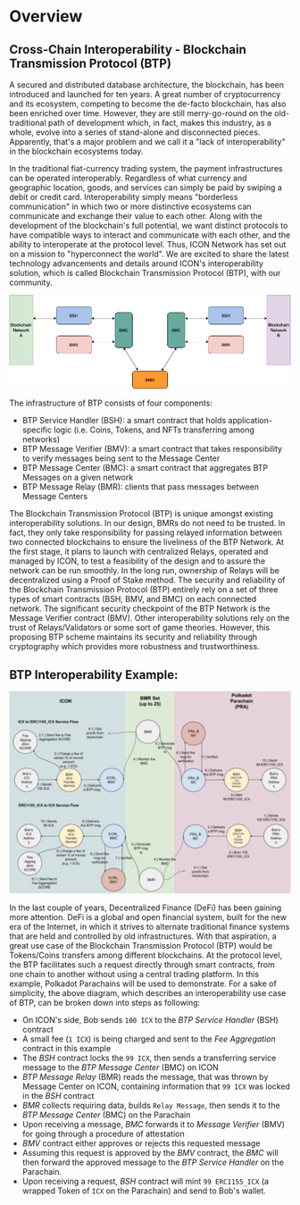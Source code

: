 # Overview

## Cross-Chain Interoperability - Blockchain Transmission Protocol \(BTP\)

A secured and distributed database architecture, the blockchain, has been introduced and launched for ten years. A great number of cryptocurrency and its ecosystem, competing to become the de-facto blockchain, has also been enriched over time. However, they are still merry-go-round on the old-traditional path of development which, in fact, makes this industry, as a whole, evolve into a series of stand-alone and disconnected pieces. Apparently, that's a major problem and we call it a "lack of interoperability" in the blockchain ecosystems today.

In the traditional fiat-currency trading system, the payment infrastructures can be operated interoperably. Regardless of what currency and geographic location, goods, and services can simply be paid by swiping a debit or credit card. Interoperability simply means "borderless communication" in which two or more distinctive ecosystems can communicate and exchange their value to each other. Along with the development of the blockchain's full potential, we want distinct protocols to have compatible ways to interact and communicate with each other, and the ability to interoperate at the protocol level. Thus, ICON Network has set out on a mission to "hyperconnect the world". We are excited to share the latest technology advancements and details around ICON's interoperability solution, which is called Blockchain Transmission Protocol \(BTP\), with our community.

![](../.gitbook/assets/btparchitecture.png)

The infrastructure of BTP consists of four components:

* BTP Service Handler \(BSH\): a smart contract that holds application-specific logic \(i.e. Coins, Tokens, and NFTs transferring among networks\)
* BTP Message Verifier \(BMV\): a smart contract that takes responsibility to verify messages being sent to the Message Center
* BTP Message Center \(BMC\): a smart contract that aggregates BTP Messages on a given network
* BTP Message Relay \(BMR\): clients that pass messages between Message Centers

The Blockchain Transmission Protocol \(BTP\) is unique amongst existing interoperability solutions. In our design, BMRs do not need to be trusted. In fact, they only take responsibility for passing relayed information between two connected blockchains to ensure the liveliness of the BTP Network. At the first stage, it plans to launch with centralized Relays, operated and managed by ICON, to test a feasibility of the design and to assure the network can be run smoothly. In the long run, ownership of Relays will be decentralized using a Proof of Stake method. The security and reliability of the Blockchain Transmission Protocol \(BTP\) entirely rely on a set of three types of smart contracts \(BSH, BMV, and BMC\) on each connected network. The significant security checkpoint of the BTP Network is the Message Verifier contract \(BMV\). Other interoperability solutions rely on the trust of Relays/Validators or some sort of game theories. However, this proposing BTP scheme maintains its security and reliability through cryptography which provides more robustness and trustworthiness.

## BTP Interoperability Example:

![](../.gitbook/assets/ExampleUsecase%20%281%29.png)

In the last couple of years, Decentralized Finance \(DeFi\) has been gaining more attention. DeFi is a global and open financial system, built for the new era of the Internet, in which it strives to alternate traditional finance systems that are held and controlled by old infrastructures. With that aspiration, a great use case of the Blockchain Transmission Protocol \(BTP\) would be Tokens/Coins transfers among different blockchains. At the protocol level, the BTP facilitates such a request directly through smart contracts, from one chain to another without using a central trading platform. In this example, Polkadot Parachains will be used to demonstrate. For a sake of simplicity, the above diagram, which describes an interoperability use case of BTP, can be broken down into steps as following:

* On ICON's side, Bob sends `100 ICX` to the _BTP Service Handler_ \(BSH\) contract
* A small fee \(`1 ICX`\) is being charged and sent to the _Fee Aggregation_ contract in this example
* The _BSH_ contract locks the `99 ICX`, then sends a transferring service message to the _BTP Message Center_ \(BMC\) on ICON
* _BTP Message Relay_ \(BMR\) reads the message, that was thrown by Message Center on ICON, containing information that `99 ICX` was locked in the _BSH_ contract
* _BMR_ collects requiring data, builds `Relay Message`, then sends it to the _BTP Message Center_ \(BMC\) on the Parachain
* Upon receiving a message, _BMC_ forwards it to _Message Verifier_ \(BMV\) for going through a procedure of attestation
* _BMV_ contract either approves or rejects this requested message
* Assuming this request is approved by the _BMV_ contract, the _BMC_ will then forward the approved message to the _BTP Service Handler_ on the Parachain.
* Upon receiving a request, _BSH_ contract will mint `99 ERC1155_ICX` \(a wrapped Token of `ICX` on the Parachain\) and send to Bob's wallet.

